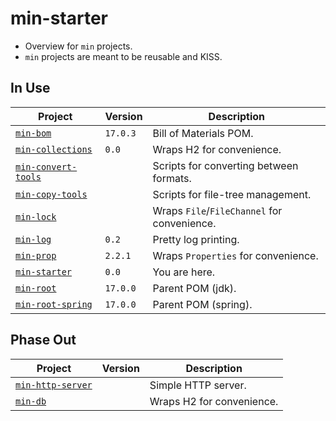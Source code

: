 # min-starter

* Overview for `min` projects.
* `min` projects are meant to be reusable and KISS.

## In Use

| Project                                                             | Version  | Description                                 |
|---------------------------------------------------------------------|----------|---------------------------------------------|
| [`min-bom`](https://github.com/IO42630/min-bom)                     | `17.0.3` | Bill of Materials POM.                      |
| [`min-collections`](https://github.com/IO42630/min-collections)     | `0.0`    | Wraps H2 for convenience.                   |
| [`min-convert-tools`](https://github.com/IO42630/min-convert-tools) |          | Scripts for converting between formats.     |
| [`min-copy-tools`](https://github.com/IO42630/min-copy-tools)       |          | Scripts for file-tree management.           |
| [`min-lock`](https://github.com/IO42630/min-lock)                   |          | Wraps `File`/`FileChannel` for convenience. |
| [`min-log`](https://github.com/IO42630/min-log)                     | `0.2`    | Pretty log printing.                        |
| [`min-prop`](https://github.com/IO42630/min-prop)                   | `2.2.1`  | Wraps `Properties` for convenience.         |
| [`min-starter`](https://github.com/IO42630/min-starter)             | `0.0`    | You are here.                               |
| [`min-root`](https://github.com/IO42630/min-root)                   | `17.0.0` | Parent POM (jdk).                           |
| [`min-root-spring`](https://github.com/IO42630/min-root-spring)     | `17.0.0` | Parent POM (spring).                        |

## Phase Out

| Project                                                         | Version | Description               | 
|-----------------------------------------------------------------|---------|---------------------------|
| [`min-http-server`](https://github.com/IO42630/min-http-server) |         | Simple HTTP server.       |
| [`min-db`](https://github.com/IO42630/min-db)                   |         | Wraps H2 for convenience. |
